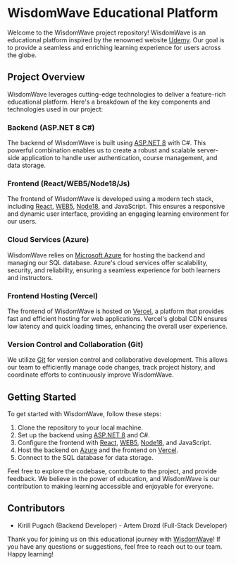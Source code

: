 
# WisdomWave Educational Platform

Welcome to the WisdomWave project repository! WisdomWave is an educational platform inspired by the renowned website [Udemy](https://www.udemy.com/). Our goal is to provide a seamless and enriching learning experience for users across the globe.

## Project Overview

WisdomWave leverages cutting-edge technologies to deliver a feature-rich educational platform. Here's a breakdown of the key components and technologies used in our project:

### Backend (ASP.NET 8 C#)

The backend of WisdomWave is built using [ASP.NET 8](https://dotnet.microsoft.com/apps/aspnet) with C#. This powerful combination enables us to create a robust and scalable server-side application to handle user authentication, course management, and data storage.

### Frontend (React/WEB5/Node18/Js)

The frontend of WisdomWave is developed using a modern tech stack, including [React](https://reactjs.org/), [WEB5](https://web.dev/), [Node18](https://nodejs.org/en/), and JavaScript. This ensures a responsive and dynamic user interface, providing an engaging learning environment for our users.

### Cloud Services (Azure)

WisdomWave relies on [Microsoft Azure](https://azure.microsoft.com/) for hosting the backend and managing our SQL database. Azure's cloud services offer scalability, security, and reliability, ensuring a seamless experience for both learners and instructors.

### Frontend Hosting (Vercel)

The frontend of WisdomWave is hosted on [Vercel](https://vercel.com/), a platform that provides fast and efficient hosting for web applications. Vercel's global CDN ensures low latency and quick loading times, enhancing the overall user experience.

### Version Control and Collaboration (Git)

We utilize [Git](https://git-scm.com/) for version control and collaborative development. This allows our team to efficiently manage code changes, track project history, and coordinate efforts to continuously improve WisdomWave.

## Getting Started

To get started with WisdomWave, follow these steps:

1. Clone the repository to your local machine.
2. Set up the backend using [ASP.NET 8](https://dotnet.microsoft.com/apps/aspnet) and C#.
3. Configure the frontend with [React](https://reactjs.org/), [WEB5](https://web.dev/), [Node18](https://nodejs.org/en/), and JavaScript.
4. Host the backend on [Azure](https://azure.microsoft.com/) and the frontend on [Vercel](https://vercel.com/).
5. Connect to the SQL database for data storage.

Feel free to explore the codebase, contribute to the project, and provide feedback. We believe in the power of education, and WisdomWave is our contribution to making learning accessible and enjoyable for everyone.

## Contributors

- Kirill Pugach (Backend Developer)              - Artem Drozd (Full-Stack Developer)

Thank you for joining us on this educational journey with [WisdomWave](#)! If you have any questions or suggestions, feel free to reach out to our team. Happy learning!

